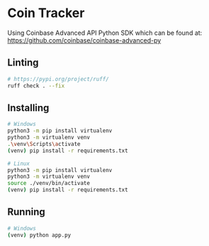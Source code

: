 # Coin Tracker

Using Coinbase Advanced API Python SDK which can be found at:\
https://github.com/coinbase/coinbase-advanced-py

## Linting
``` bash
# https://pypi.org/project/ruff/
ruff check . --fix
```

## Installing
``` bash
# Windows
python3 -m pip install virtualenv
python3 -m virtualenv venv
.\venv\Scripts\activate
(venv) pip install -r requirements.txt

# Linux
python3 -m pip install virtualenv
python3 -m virtualenv venv
source ./venv/bin/activate
(venv) pip install -r requirements.txt
```

## Running
``` bash
# Windows
(venv) python app.py
```
